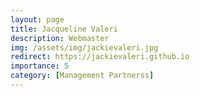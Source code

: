 ```yaml
---
layout: page
title: Jacqueline Valeri
description: Webmaster
img: /assets/img/jackievaleri.jpg
redirect: https://jackievaleri.github.io
importance: 5
category: [Management Partnerss]
---
```

